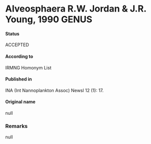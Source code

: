 Alveosphaera R.W. Jordan & J.R. Young, 1990 GENUS
=======

#### Status
ACCEPTED

#### According to
IRMNG Homonym List

#### Published in
INA (Int Nannoplankton Assoc) Newsl 12 (1): 17.

#### Original name
null

### Remarks
null